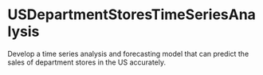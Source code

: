 # USDepartmentStoresTimeSeriesAnalysis
Develop a time series analysis and forecasting model that can predict the sales of department stores in the US accurately. 
